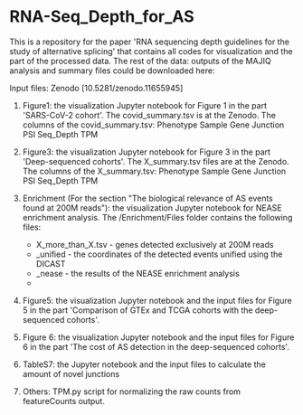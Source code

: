 # RNA-Seq_Depth_for_AS

This is a repository for the paper 'RNA sequencing depth guidelines for the study of alternative splicing' that contains all codes for visualization and the part of the processed data. The rest of the data: outputs of the MAJIQ analysis and summary files could be downloaded here:

Input files: Zenodo [10.5281/zenodo.11655945]

1) Figure1: the visualization Jupyter notebook for Figure 1 in the part 'SARS-CoV-2 cohort'. The covid_summary.tsv is at the Zenodo.
The columns of the covid_summary.tsv:
Phenotype Sample Gene Junction PSI Seq_Depth TPM 

3) Figure3: the visualization Jupyter notebook for Figure 3 in the part 'Deep-sequenced cohorts'. The X_summary.tsv files are at the Zenodo.
The columns of the X_summary.tsv:
Phenotype Sample Gene Junction PSI Seq_Depth TPM

5) Enrichment (For the section "The biological relevance of AS events found at 200M reads"): the visualization Jupyter notebook for NEASE enrichment analysis. The /Enrichment/Files folder contains the following files:
   - X_more_than_X.tsv - genes detected exclusively at 200M reads
   - _unified - the coordinates of the detected events unified using the DICAST
   - _nease - the results of the NEASE enrichment analysis
   - 
6) Figure5: the visualization Jupyter notebook and the input files for Figure 5 in the part 'Comparison of GTEx and TCGA cohorts with the deep-sequenced cohorts'.
7) Figure 6: the visualization Jupyter notebook and the input files for Figure 6 in the part 'The cost of AS detection in the deep-sequenced cohorts'.
8) TableS7: the Jupyter notebook and the input files to calculate the amount of novel junctions
9) Others: TPM.py script for normalizing the raw counts from featureCounts output.
